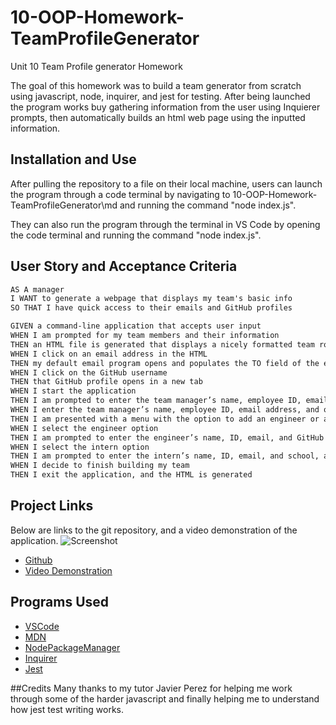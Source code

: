 # 10-OOP-Homework-TeamProfileGenerator
Unit 10 Team Profile generator Homework

The goal of this homework was to build a team generator from scratch using javascript, node, inquirer, and jest for testing. After being launched the program works buy gathering information from the user using Inquierer prompts, then automatically builds an html web page using the inputted information.

## Installation and Use
After pulling the repository to a file on their local machine, users can launch the program through a code terminal by navigating to 10-OOP-Homework-TeamProfileGenerator\md and running the command "node index.js".

They can also run the program through the terminal in VS Code by opening the code  terminal and running the command "node index.js".

## User Story and Acceptance Criteria

```md
AS A manager
I WANT to generate a webpage that displays my team's basic info
SO THAT I have quick access to their emails and GitHub profiles
```

```md
GIVEN a command-line application that accepts user input
WHEN I am prompted for my team members and their information
THEN an HTML file is generated that displays a nicely formatted team roster based on user input
WHEN I click on an email address in the HTML
THEN my default email program opens and populates the TO field of the email with the address
WHEN I click on the GitHub username
THEN that GitHub profile opens in a new tab
WHEN I start the application
THEN I am prompted to enter the team manager’s name, employee ID, email address, and office number
WHEN I enter the team manager’s name, employee ID, email address, and office number
THEN I am presented with a menu with the option to add an engineer or an intern or to finish building my team
WHEN I select the engineer option
THEN I am prompted to enter the engineer’s name, ID, email, and GitHub username, and I am taken back to the menu
WHEN I select the intern option
THEN I am prompted to enter the intern’s name, ID, email, and school, and I am taken back to the menu
WHEN I decide to finish building my team
THEN I exit the application, and the HTML is generated
```

## Project Links
Below are links to the git repository, and a video demonstration of the application. 
![Screenshot](md/Assets/myproject.jpg")

* [Github](https://github.com/dearg-amadaun/11-Express-Homework-Note-Taker)
* [Video Demonstration](https://drive.google.com/file/d/11NxdmW9mHylIjRbQPuM80ccw55T0k_26/view)


## Programs Used

* [VSCode](https://code.visualstudio.com/)
* [MDN](https://developer.mozilla.org/en-US/)
* [NodePackageManager](https://www.npmjs.com/)
* [Inquirer](https://www.npmjs.com/package/inquirer)
* [Jest](https://www.npmjs.com/package/jest)


##Credits
Many thanks to my tutor Javier Perez for helping me work through some of the harder javascript and finally helping me to understand how jest test writing works.


<!-- ## License
This project is licensed under the MIT License - see the [LICENSE.md](LICENSE.md) file for details -->
